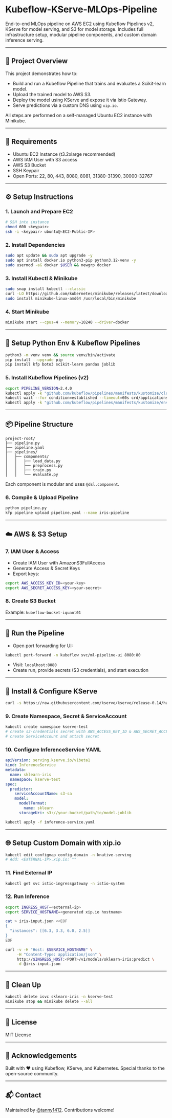 # Kubeflow-KServe-MLOps-Pipeline

End-to-end MLOps pipeline on AWS EC2 using Kubeflow Pipelines v2, KServe for model serving, and S3 for model storage. Includes full infrastructure setup, modular pipeline components, and custom domain inference serving.

---

## 🚀 Project Overview

This project demonstrates how to:

- Build and run a Kubeflow Pipeline that trains and evaluates a Scikit-learn model.
- Upload the trained model to AWS S3.
- Deploy the model using KServe and expose it via Istio Gateway.
- Serve predictions via a custom DNS using `xip.io`.

All steps are performed on a self-managed Ubuntu EC2 instance with Minikube.

---

## 🧰 Requirements

- Ubuntu EC2 Instance (t3.2xlarge recommended)
- AWS IAM User with S3 access
- AWS S3 Bucket
- SSH Keypair
- Open Ports: 22, 80, 443, 8080, 8081, 31380-31390, 30000-32767

---

## ⚙️ Setup Instructions

### 1. Launch and Prepare EC2

```bash
# SSH into instance
chmod 600 <keypair>
ssh -i <keypair> ubuntu@<EC2-Public-IP>
```

### 2. Install Dependencies

```bash
sudo apt update && sudo apt upgrade -y
sudo apt install docker.io python3-pip python3.12-venv -y
sudo usermod -aG docker $USER && newgrp docker
```

### 3. Install Kubectl & Minikube

```bash
sudo snap install kubectl --classic
curl -LO https://github.com/kubernetes/minikube/releases/latest/download/minikube-linux-amd64
sudo install minikube-linux-amd64 /usr/local/bin/minikube
```

### 4. Start Minikube

```bash
minikube start --cpus=4 --memory=10240 --driver=docker
```

---

## 🧪 Setup Python Env & Kubeflow Pipelines

```bash
python3 -m venv venv && source venv/bin/activate
pip install --upgrade pip
pip install kfp boto3 scikit-learn pandas joblib
```

### 5. Install Kubeflow Pipelines (v2)

```bash
export PIPELINE_VERSION=2.4.0
kubectl apply -k "github.com/kubeflow/pipelines/manifests/kustomize/cluster-scoped-resources?ref=$PIPELINE_VERSION"
kubectl wait --for condition=established --timeout=60s crd/applications.app.k8s.io
kubectl apply -k "github.com/kubeflow/pipelines/manifests/kustomize/env/platform-agnostic?ref=$PIPELINE_VERSION"
```

---

## 📦 Pipeline Structure

```
project-root/
├── pipeline.py
├── pipeline.yaml
├── pipelines/
│   ├── components/
│   │   ├── load_data.py
│   │   ├── preprocess.py
│   │   ├── train.py
│   │   └── evaluate.py
```

Each component is modular and uses `@dsl.component`.

### 6. Compile & Upload Pipeline

```bash
python pipeline.py
kfp pipeline upload pipeline.yaml --name iris-pipeline
```

---

## ☁️ AWS & S3 Setup

### 7. IAM User & Access

- Create IAM User with AmazonS3FullAccess
- Generate Access & Secret Keys
- Export keys:

```bash
export AWS_ACCESS_KEY_ID=<your-key>
export AWS_SECRET_ACCESS_KEY=<your-secret>
```

### 8. Create S3 Bucket

Example: `kubeflow-bucket-iquant01`

---

## 🔁 Run the Pipeline

- Open port forwarding for UI:

```bash
kubectl port-forward -n kubeflow svc/ml-pipeline-ui 8080:80
```

- Visit: `localhost:8080`
- Create run, provide secrets (S3 credentials), and start execution

---

## 🧠 Install & Configure KServe

```bash
curl -s https://raw.githubusercontent.com/kserve/kserve/release-0.14/hack/quick_install.sh | bash
```

### 9. Create Namespace, Secret & ServiceAccount

```bash
kubectl create namespace kserve-test
# create s3-credentials secret with AWS_ACCESS_KEY_ID & AWS_SECRET_ACCESS_KEY
# create ServiceAccount and attach secret
```

### 10. Configure InferenceService YAML

```yaml
apiVersion: serving.kserve.io/v1beta1
kind: InferenceService
metadata:
  name: sklearn-iris
  namespace: kserve-test
spec:
  predictor:
    serviceAccountName: s3-sa
    model:
      modelFormat:
        name: sklearn
      storageUri: s3://your-bucket/path/to/model.joblib
```

```bash
kubectl apply -f inference-service.yaml
```

---

## 🌐 Setup Custom Domain with xip.io

```bash
kubectl edit configmap config-domain -n knative-serving
# Add: <EXTERNAL-IP>.xip.io: ""
```

### 11. Find External IP

```bash
kubectl get svc istio-ingressgateway -n istio-system
```

### 12. Run Inference

```bash
export INGRESS_HOST=<external-ip>
export SERVICE_HOSTNAME=<generated xip.io hostname>

cat > iris-input.json <<EOF
{
  "instances": [[6.3, 3.3, 6.0, 2.5]]
}
EOF

curl -v -H "Host: $SERVICE_HOSTNAME" \
     -H "Content-Type: application/json" \
     http://$INGRESS_HOST:<PORT>/v1/models/sklearn-iris:predict \
     -d @iris-input.json
```

---

## 🧹 Clean Up

```bash
kubectl delete isvc sklearn-iris -n kserve-test
minikube stop && minikube delete --all
```

---

## 📄 License

MIT License

---

## 🙌 Acknowledgements

Built with ❤️ using Kubeflow, KServe, and Kubernetes. Special thanks to the open-source community.

---

## 📬 Contact

Maintained by [@tanny1412](https://github.com/tanny1412). Contributions welcome!

